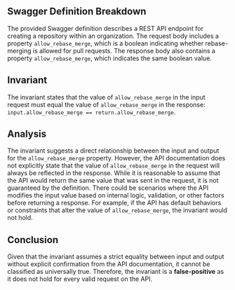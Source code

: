 ## Swagger Definition Breakdown
The provided Swagger definition describes a REST API endpoint for creating a repository within an organization. The request body includes a property `allow_rebase_merge`, which is a boolean indicating whether rebase-merging is allowed for pull requests. The response body also contains a property `allow_rebase_merge`, which indicates the same boolean value.

## Invariant
The invariant states that the value of `allow_rebase_merge` in the input request must equal the value of `allow_rebase_merge` in the response: `input.allow_rebase_merge == return.allow_rebase_merge`.

## Analysis
The invariant suggests a direct relationship between the input and output for the `allow_rebase_merge` property. However, the API documentation does not explicitly state that the value of `allow_rebase_merge` in the request will always be reflected in the response. While it is reasonable to assume that the API would return the same value that was sent in the request, it is not guaranteed by the definition. There could be scenarios where the API modifies the input value based on internal logic, validation, or other factors before returning a response. For example, if the API has default behaviors or constraints that alter the value of `allow_rebase_merge`, the invariant would not hold.

## Conclusion
Given that the invariant assumes a strict equality between input and output without explicit confirmation from the API documentation, it cannot be classified as universally true. Therefore, the invariant is a **false-positive** as it does not hold for every valid request on the API.
